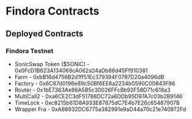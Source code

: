 # Findora Contracts


## Deployed Contracts

### Findora Testnet

- SonicSwap Token ($SONIC) - 0x0FcD1B623A134069cA062a24aDb88d45Ff910381
- Farm - 0xbB16d4756B2d1ff51Ec379394F0797D20a4096dB
- Factory - 0x6C87d0196e89c50Bf6EE6a2234b0590C00843F86
- Router - 0x1bE7363Ae86A5B5c30026FFcBb92F58D71c618a3
- MultiCall2 - 0xa6CE2C3dF51788DC72a6DDb95D97A7c03b2B9146
- TimeLock - 0xc8215b61D8A933E87875dC7E4b7E26c65487907B
- Wrapper Fra - 0xA88932DC6775a382991e9aD44a70c21e740972Fd
